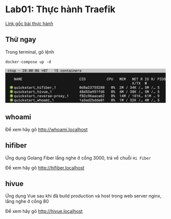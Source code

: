 # Lab01: Thực hành Traefik

[Link gốc bài thực hành](https://doc.traefik.io/traefik/v2.2/getting-started/quick-start/)

## Thử ngay

Trong terminal, gõ lệnh 
```
docker-compose up -d
```
![](images/list_all_containers.jpg)
## whoami

Để xem hãy gõ http://whoami.localhost

## hifiber
Ứng dụng Golang Fiber lắng nghe ở cổng 3000, trả về chuỗi
`Hi Fiber`

Để xem hãy gõ http://hifiber.localhost

## hivue
Ứng dụng Vue sau khi đã build production và host trong web server nginx, lắng nghe ở cổng 80

Để xem hãy gõ http://hivue.localhost


